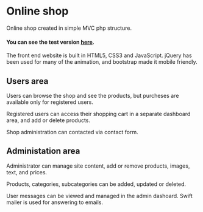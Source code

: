 # Online shop

Online shop created in simple MVC php structure.
#### You can see the test version [here](http://stgeorge.jasminblue.in.rs//).

The front end website is built in HTML5, CSS3 and JavaScript. jQuery has been used for many of the animation, 
and bootstrap made it mobile friendly.

## Users area

Users can browse the shop and see the products, but purcheses are available only for registered users.

Registered users can access their shopping cart in a separate dashboard area, and add or delete products.

Shop administration can contacted via contact form.

## Administation area

Administrator can manage site content, add or remove products, images, text, and prices. 

Products, categories, subcategories can be added, updated or deleted.

User messages can be viewed and managed in the admin dashoard. Swift mailer is used for answering to emails.











